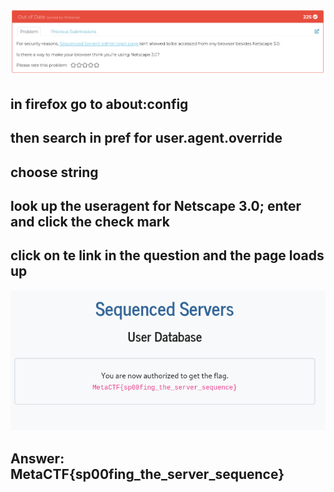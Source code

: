 ![ood1](https://github.com/MDaleyJr/Files/blob/main/Out%20of%20Date.png)

## in firefox go to about:config
## then search in pref for user.agent.override
## choose string
## look up the useragent for Netscape 3.0; enter and click the check mark
## click on te link in the question and the page loads up 

![ood2](https://github.com/MDaleyJr/Files/blob/main/Out%20of%20Date2.png)

## Answer: MetaCTF{sp00fing_the_server_sequence}
